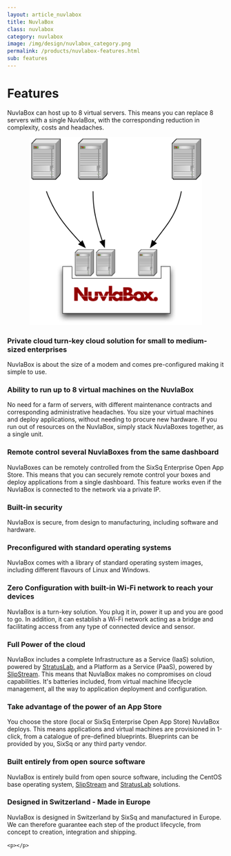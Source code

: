 ```yaml
---
layout: article_nuvlabox
title: NuvlaBox
class: nuvlabox
category: nuvlabox
image: /img/design/nuvlabox_category.png
permalink: /products/nuvlabox-features.html
sub: features
---
```


Features
==============

NuvlaBox can host up to 8 virtual servers.  This means you can replace 8 servers with a single NuvlaBox, with the corresponding reduction in complexity, costs and headaches. 

<p align="center">
<img src="/img/content/nuvlabox/nuvlabox-4-in-1.png" alt="NuvlaBox 4 in 1" width="400" />
</p>

<div class="row">
  <div class="col-md-6">
    <h3>Private cloud turn-key cloud solution for small to medium-sized enterprises</h3>
    <p>NuvlaBox is about the size of a modem and comes pre-configured making it simple to use.</p>
  </div>

  <div class="col-md-6">
    <h3>Ability to run up to 8 virtual machines on the NuvlaBox</h3>
    <p>No need for a farm of servers, with different maintenance contracts and corresponding administrative headaches. You size your virtual machines and deploy applications, without needing to procure new hardware. If you run out of resources on the NuvlaBox, simply stack NuvlaBoxes together, as a single unit.</p>
  </div>

  <div class="col-md-6">
    <h3>Remote control several NuvlaBoxes from the same dashboard</h3>
    <p>NuvlaBoxes can be remotely controlled from the SixSq Enterprise Open App Store.  This means that you can securely remote control your boxes and deploy applications from a single dashboard. This feature works even if the NuvlaBox is connected to the network via a private IP.</p>
  </div>

  <div class="col-md-6">
    <h3>Built-in security</h3>
    <p>NuvlaBox is secure, from design to manufacturing, including software and hardware.</p>
  </div>

  <div class="col-md-6">
    <h3>Preconfigured with standard operating systems</h3>
    <p>NuvlaBox comes with a library of standard operating system images, including different flavours of Linux and Windows.</p>
  </div>

  <div class="col-md-6">
    <h3>Zero Configuration with built-in Wi-Fi network to reach your devices</h3>
    <p>NuvlaBox is a turn-key solution. You plug it in, power it up and you are good to go. In addition, it can establish a Wi-Fi network acting as a bridge and facilitating access from any type of connected device and sensor.</p>
  </div>

  <div class="col-md-6">
    <h3>Full Power of the cloud</h3>
    <p>NuvlaBox includes a complete Infrastructure as a Service (IaaS) solution, powered by <a href="http://stratuslab.eu">StratusLab</a>, and a Platform as a Service (PaaS), powered by <a href="/products/slipstream.html">SlipStream</a>. This means that NuvlaBox makes no compromises on cloud capabilities. It's batteries included, from virtual machine lifecycle management, all the way to application deployment and configuration.</p>
  </div>

  <div class="col-md-6">
    <h3>Take advantage of the power of an App Store</h3>
    <p>You choose the store (local or SixSq Enterprise Open App Store) NuvlaBox deploys. This means applications and virtual machines are provisioned in 1-click, from a catalogue of pre-defined blueprints. Blueprints can be provided by you, SixSq or any third party vendor.</p>
  </div>

  <div class="col-md-6">
    <h3>Built entirely from open source software</h3>
    <p>NuvlaBox is entirely build from open source software, including the CentOS base operating system, <a href="/products/slipstream.html">SlipStream</a> and <a href="http://stratuslab.eu">StratusLab</a> solutions.</p>
  </div>

  <div class="col-md-6">
    <h3>Designed in Switzerland - Made in Europe</h3>
    <p>NuvlaBox is designed in Switzerland by SixSq and manufactured in Europe.  We can therefore guarantee each step of the product lifecycle, from concept to creation, integration and shipping.</p>
  </div>

  
    <p></p>
  </div>
</div>
  
